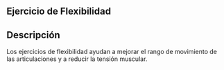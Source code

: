 ## Ejercicio de Flexibilidad

## Descripción
Los ejercicios de flexibilidad ayudan a mejorar el rango de movimiento de las articulaciones y a reducir la tensión muscular.

